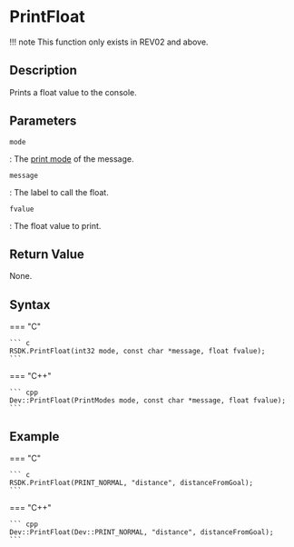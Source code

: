 # PrintFloat

!!! note
    This function only exists in REV02 and above.

## Description
Prints a float value to the console.

## Parameters
`mode`

:   The [print mode](TODO) of the message.

`message`

:   The label to call the float.

`fvalue`

:   The float value to print.

## Return Value
None.

## Syntax
=== "C"

	``` c
	RSDK.PrintFloat(int32 mode, const char *message, float fvalue);
	```

=== "C++"

	``` cpp
	Dev::PrintFloat(PrintModes mode, const char *message, float fvalue);
	```

## Example
=== "C"

	``` c
	RSDK.PrintFloat(PRINT_NORMAL, "distance", distanceFromGoal);
	```

=== "C++"

	``` cpp
	Dev::PrintFloat(Dev::PRINT_NORMAL, "distance", distanceFromGoal);
	```

